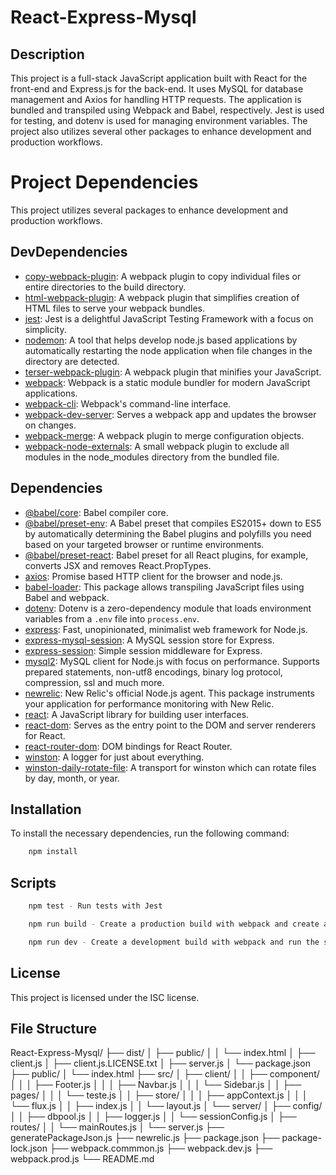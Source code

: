 # React-Express-Mysql

## Description

This project is a full-stack JavaScript application built with React for the front-end and Express.js for the back-end. It uses MySQL for database management and Axios for handling HTTP requests. The application is bundled and transpiled using Webpack and Babel, respectively. Jest is used for testing, and dotenv is used for managing environment variables. The project also utilizes several other packages to enhance development and production workflows.


# Project Dependencies

This project utilizes several packages to enhance development and production workflows.

## DevDependencies

- [copy-webpack-plugin](https://www.npmjs.com/package/copy-webpack-plugin): A webpack plugin to copy individual files or entire directories to the build directory.
- [html-webpack-plugin](https://webpack.js.org/plugins/html-webpack-plugin/): A webpack plugin that simplifies creation of HTML files to serve your webpack bundles.
- [jest](https://jestjs.io/docs/getting-started): Jest is a delightful JavaScript Testing Framework with a focus on simplicity.
- [nodemon](https://www.npmjs.com/package/nodemon): A tool that helps develop node.js based applications by automatically restarting the node application when file changes in the directory are detected.
- [terser-webpack-plugin](https://webpack.js.org/plugins/terser-webpack-plugin/): A webpack plugin that minifies your JavaScript.
- [webpack](https://webpack.js.org/concepts/): Webpack is a static module bundler for modern JavaScript applications.
- [webpack-cli](https://webpack.js.org/api/cli/): Webpack's command-line interface.
- [webpack-dev-server](https://webpack.js.org/configuration/dev-server/): Serves a webpack app and updates the browser on changes.
- [webpack-merge](https://webpack.js.org/loaders/merge/): A webpack plugin to merge configuration objects.
- [webpack-node-externals](https://www.npmjs.com/package/webpack-node-externals): A small webpack plugin to exclude all modules in the node_modules directory from the bundled file.

## Dependencies

- [@babel/core](https://babeljs.io/docs/en/babel-core): Babel compiler core.
- [@babel/preset-env](https://babeljs.io/docs/en/babel-preset-env): A Babel preset that compiles ES2015+ down to ES5 by automatically determining the Babel plugins and polyfills you need based on your targeted browser or runtime environments.
- [@babel/preset-react](https://babeljs.io/docs/en/babel-preset-react): Babel preset for all React plugins, for example, converts JSX and removes React.PropTypes.
- [axios](https://www.npmjs.com/package/axios): Promise based HTTP client for the browser and node.js.
- [babel-loader](https://webpack.js.org/loaders/babel-loader/): This package allows transpiling JavaScript files using Babel and webpack.
- [dotenv](https://www.npmjs.com/package/dotenv): Dotenv is a zero-dependency module that loads environment variables from a `.env` file into `process.env`.
- [express](https://expressjs.com/): Fast, unopinionated, minimalist web framework for Node.js.
- [express-mysql-session](https://www.npmjs.com/package/express-mysql-session): A MySQL session store for Express.
- [express-session](https://www.npmjs.com/package/express-session): Simple session middleware for Express.
- [mysql2](https://www.npmjs.com/package/mysql2): MySQL client for Node.js with focus on performance. Supports prepared statements, non-utf8 encodings, binary log protocol, compression, ssl and much more.
- [newrelic](https://www.npmjs.com/package/newrelic): New Relic's official Node.js agent. This package instruments your application for performance monitoring with New Relic.
- [react](https://reactjs.org/): A JavaScript library for building user interfaces.
- [react-dom](https://reactjs.org/docs/react-dom.html): Serves as the entry point to the DOM and server renderers for React.
- [react-router-dom](https://reactrouter.com/web/guides/quick-start): DOM bindings for React Router.
- [winston](https://www.npmjs.com/package/winston): A logger for just about everything.
- [winston-daily-rotate-file](https://www.npmjs.com/package/winston-daily-rotate-file): A transport for winston which can rotate files by day, month, or year.

## Installation

To install the necessary dependencies, run the following command:

```bash
    npm install
```

## Scripts
```bash
    npm test - Run tests with Jest

    npm run build - Create a production build with webpack and create a package.json file with the needed dependencies

    npm run dev - Create a development build with webpack and run the server

```

## License
This project is licensed under the ISC license.

## File Structure
    
React-Express-Mysql/
├── dist/
│   ├── public/
│   │   └── index.html
│   ├── client.js
│   ├── client.js.LICENSE.txt
│   ├── server.js
│   └── package.json
├── public/
│   └── index.html
├── src/
│   ├── client/
│   │   ├── component/
│   │   │   ├── Footer.js
│   │   │   ├── Navbar.js
│   │   │   └── Sidebar.js
│   │   ├── pages/
│   │   │   └── teste.js
│   │   ├── store/
│   │   │   ├── appContext.js
│   │   │   └── flux.js
│   │   ├── index.js
│   │   └── layout.js
│   └── server/
│       ├── config/
│       │   ├── dbpool.js
│       │   ├── logger.js
│       │   └── sessionConfig.js
│       ├── routes/
│       │   └── mainRoutes.js
│       └── server.js
├── generatePackageJson.js
├── newrelic.js
├── package.json
├── package-lock.json
├── webpack.commmon.js
├── webpack.dev.js
├── webpack.prod.js
└── README.md